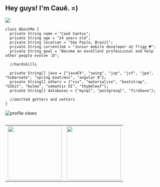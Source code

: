 ## Hey guys! I'm Cauê. =)

[![](https://img.shields.io/badge/WHATSAPP-25D366?&style=for-the-badge&logo=whatsapp&logoColor=white)](https://wa.me/5511981093305)


```
class AboutMe {
  private String name = "Cauê Santos";
  private String age = "24 years old";
  private String location = "São Paulo, Brazil";
  private String currentJob = "Junior mobile developer at Trigg ♥";
  private String goal = "Become an excellent professional and help other people evolve :D";

  //hardskills
  
  private String[] java = {"javaFX", "swing", "jsp", "jsf", "jpa", "hibernate", "spring boot/mvc", "angular 8"};
  private String[] others = {"css", "materialize", "bootstrap", "UIkit", "bulma", "semantic UI", "thymeleaf"};
  private String[] databases = {"mysql", "postgresql", "firebase"}; 

  //omitted getters and setters
}

```


<p> <img src="https://komarev.com/ghpvc/?username=cauezito" alt="profile views" /> </p>
<table align='left'>
  <row>
    <td>
      <img height='172' src='https://github-readme-stats.vercel.app/api/wakatime?username=cauezito'>
    </td>
    <td>
      <img height='172' src='https://github-readme-stats.vercel.app/api/top-langs/?username=cauezito&layout=compact'>
    </td>
  </row>
</table>

